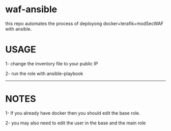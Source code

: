 # waf-ansible


this repo automates the process of deployong docker+terafik+modSecWAF with ansible.

# USAGE

1- change the inventory file to your public IP

2- run the role with ansible-playbook 

---

# NOTES

1- If you already have docker then you should edit the base role.

2- you may also need to edit the user in the base and the main role
